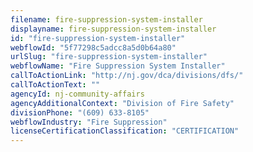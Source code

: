 ```yaml
---
filename: fire-suppression-system-installer
displayname: fire-suppression-system-installer
id: "fire-suppression-system-installer"
webflowId: "5f77298c5adcc8a5d0b64a80"
urlSlug: "fire-suppression-system-installer"
webflowName: "Fire Suppression System Installer"
callToActionLink: "http://nj.gov/dca/divisions/dfs/"
callToActionText: ""
agencyId: nj-community-affairs
agencyAdditionalContext: "Division of Fire Safety"
divisionPhone: "(609) 633-8105"
webflowIndustry: "Fire Suppression"
licenseCertificationClassification: "CERTIFICATION"
---
```


